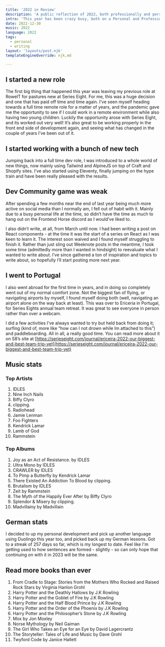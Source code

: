 ```yaml
---
title: '2022 in Review'
description: 'A public reflection of 2022, both professionally and personally.'
intro: 'This year has been crazy busy, both on a Personal and Professional Level - starting a new role, bringing with it a whole wealth of new challenges, and increasing my personal skills outside of my professional career As the year closes out, I thought I would take a bit of time to review how the year has gone publicly, rather than the normal ‘well that year went ok’ type introspection that normally happens.'
date: 2022-12-30
music: 2022
language: 2022
tags:
  - personal
  - writing
layout: 'layouts/post.njk'
templateEngineOverride: njk,md

---
```


## I started a new role

The first big thing that happened this year was leaving my previous role at RoweIT for pastures new at Series Eight. For me, this was a huge decision and one that has paid off time and time again. I’ve seen myself heading towards a full time remote role for a matter of years, and the pandemic gave me the opportunity to see if I could work in a remote environment while also having two young children. Luckily the opportunity arose with Series Eight, and its worked out very well! It’s also great to be working properly in the front end side of development again, and seeing what has changed in the couple of years I’ve been out of it.

## I started working with a bunch of new tech

Jumping back into a full time dev role, I was introduced to a whole world of new things, now mainly using Tailwind and AlpineJS on top of Craft and Shopify sites. I’ve also started using Eleventy, finally jumping on the hype train and have been really pleased with the results.

## Dev Community game was weak

After spending a few months near the end of last year being much more active on social media than I normally am, I fell out of habit with it. Mainly due to a busy personal life at the time, so didn’t have the time as much to hang out on the Frontend Horse discord as I would’ve liked to.

I also didn’t write, at all, from March until now. I had been writing a post on React components - at the time it was the start of a series on React as I was keen to learn it. The interest soon waived and I found myself struggling to finish it. Rather than just sling out Weeknote posts in the meantime, I took some time (admittedly more than I wanted in hindsight) to reevaluate what I wanted to write about. I’ve since gathered a ton of inspiration and topics to write about, so hopefully I’ll start posting more next year.

## I went to Portugal

I also went abroad for the first time in years, and in doing so completely went out of my normal comfort zone. Not the biggest fan of flying, or navigating airports by myself, I found myself doing both (well, navigating an airport alone on the way back at least). This was over to Ericeria in Portugal, for Series Eights annual team retreat. It was great to see everyone in person rather than over a webcam.

I did a few activities I’ve always wanted to try but held back from doing it; surfing (kind of, more like “how can I not drown while Im attached to this”) and paddleboarding. All in all, a really good time. You can read more about it on S8’s site at [https://serieseight.com/journal/ericeira-2022-our-biggest-and-best-team-trip-yet](https://serieseight.com/journal/ericeira-2022-our-biggest-and-best-team-trip-yet)

## Music stats

### Top Artists

1. IDLES
1. Nine Inch Nails
1. Biffy Clyro
1. clipping.
1. Radiohead
1. Jamie Lenman
1. Foo Fighters
1. Kendrick Lamar
1. Lamb of God
1. Rammstein

### Top Albums

1. Joy as an Act of Resistance. by IDLES
1. Ultra Mono by IDLES
1. CRAWLER by IDLES
1. To Pimp a Butterfly by Kendrick Lamar
1. There Existed An Addiction To Blood by clipping.
1. Brutalism by IDLES
1. Zeit by Rammstein
1. The Myth of the Happily Ever After by Biffy Clyro
1. Splendor & Misery by clipping.
1. Madvillainy by Madvillain

## German stats

I decided to up my personal development and pick up another language using Duolingo this year too, and picked back up my German lessons. Got to a streak of 257 days so far, which is my longest to date. Feel like I'm getting used to how sentences are formed - slightly - so can only hope that continuing on with it in 2023 will be the same.

## Read more books than ever

1. From Cradle to Stage: Stories from the Mothers Who Rocked and Raised Rock Stars by Virginia Hanlon Grohl
1. Harry Potter and the Deathly Hallows by J.K Rowling
1. Harry Potter and the Goblet of Fire by J.K Rowling
1. Harry Potter and the Half Blood Prince by J.K Rowling
1. Harry Potter and the Order of the Phoenix by J.K Rowling
1. Harry Potter and the Philosopher’s Stone by J.K Rowling
1. Mox by Jon Moxley
1. Norse Mythology by Neil Gaiman
1. The Girl Who Takes an Eye for an Eye by David Lagercrantz
1. The Storyteller: Tales of Life and Music by Dave Grohl
1. Twyford Code by Janice Hallett
